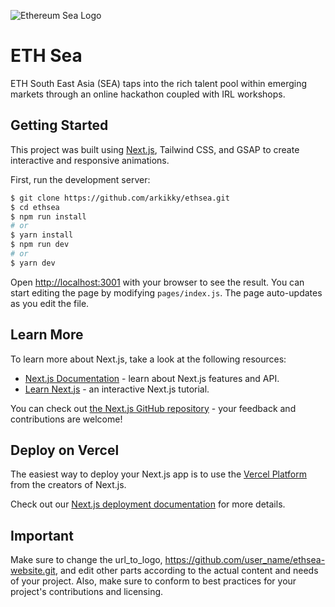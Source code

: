 ![Ethereum Sea Logo](https://hub.coinvestasi.com/uploads/ethsea_Thumbnails_app_Share_Link_0da272e44b.jpg)

# ETH Sea

ETH South East Asia (SEA) taps into the rich talent pool within emerging markets through an online hackathon coupled with IRL workshops.

## Getting Started

This project was built using [Next.js](https://nextjs.org/), Tailwind CSS, and GSAP to create interactive and responsive animations.

First, run the development server:

```bash
$ git clone https://github.com/arkikky/ethsea.git
$ cd ethsea
$ npm run install
# or
$ yarn install
$ npm run dev
# or
$ yarn dev
```

Open [http://localhost:3001](http://localhost:3001) with your browser to see the result.
You can start editing the page by modifying `pages/index.js`. The page auto-updates as you edit the file.

## Learn More

To learn more about Next.js, take a look at the following resources:

- [Next.js Documentation](https://nextjs.org/docs) - learn about Next.js features and API.
- [Learn Next.js](https://nextjs.org/learn) - an interactive Next.js tutorial.

You can check out [the Next.js GitHub repository](https://github.com/vercel/next.js/) - your feedback and contributions are welcome!

## Deploy on Vercel

The easiest way to deploy your Next.js app is to use the [Vercel Platform](https://vercel.com/new?utm_medium=default-template&filter=next.js&utm_source=create-next-app&utm_campaign=create-next-app-readme) from the creators of Next.js.

Check out our [Next.js deployment documentation](https://nextjs.org/docs/deployment) for more details.

## Important

Make sure to change the url_to_logo, https://github.com/user_name/ethsea-website.git, and edit other parts according to the actual content and needs of your project. Also, make sure to conform to best practices for your project's contributions and licensing.
